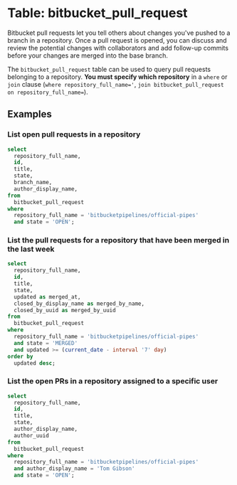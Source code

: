 # Table: bitbucket_pull_request

Bitbucket pull requests let you tell others about changes you've pushed to a branch in a repository. Once a pull request is opened, you can discuss and review the potential changes with collaborators and add follow-up commits before your changes are merged into the base branch.

The `bitbucket_pull_request` table can be used to query pull requests belonging to a repository. **You must specify which repository** in a `where` or `join` clause (`where repository_full_name='`, `join bitbucket_pull_request on repository_full_name=`).

## Examples

### List open pull requests in a repository

```sql
select
  repository_full_name,
  id,
  title,
  state,
  branch_name,
  author_display_name,
from
  bitbucket_pull_request
where
  repository_full_name = 'bitbucketpipelines/official-pipes'
  and state = 'OPEN';
```

### List the pull requests for a repository that have been merged in the last week

```sql
select
  repository_full_name,
  id,
  title,
  state,
  updated as merged_at,
  closed_by_display_name as merged_by_name,
  closed_by_uuid as merged_by_uuid
from
  bitbucket_pull_request
where
  repository_full_name = 'bitbucketpipelines/official-pipes'
  and state = 'MERGED'
  and updated >= (current_date - interval '7' day)
order by
  updated desc;
```

### List the open PRs in a repository assigned to a specific user

```sql
select
  repository_full_name,
  id,
  title,
  state,
  author_display_name,
  author_uuid
from
  bitbucket_pull_request
where
  repository_full_name = 'bitbucketpipelines/official-pipes'
  and author_display_name = 'Tom Gibson'
  and state = 'OPEN';
```
